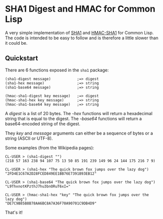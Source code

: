 # SHA1 Digest and HMAC for Common Lisp

A very simple implementation of [SHA1](http://en.wikipedia.org/wiki/SHA-1) and [HMAC-SHA1](http://en.wikipedia.org/wiki/Hash-based_message_authentication_code) for Common Lisp. The code is intended to be easy to follow and is therefore a little slower than it could be.

## Quickstart

There are 6 functions exposed in the `sha1` package:

    (sha1-digest message)            ;=> digest
    (sha1-hex message)               ;=> string
    (sha1-base64 message)            ;=> string

    (hmac-sha1-digest key message)   ;=> digest
    (hmac-sha1-hex key message)      ;=> string
    (hmac-sha1-base64 key message)   ;=> string

A *digest* is a list of 20 bytes. The *-hex* functions will return a hexadecimal string that is equal to the digest. The *-base64* functions will return a base64-encoded string of the digest.

They *key* and *message* arguments can either be a sequence of bytes or a string (ASCII or UTF-8).

Some examples (from the Wikipedia pages):

    CL-USER > (sha1-digest "")
    (218 57 163 238 94 107 75 13 50 85 191 239 149 96 24 144 175 216 7 9)

    CL-USER > (sha1-hex "The quick brown fox jumps over the lazy dog")
    "2FD4E1C67A2D28FCED849EE1BB76E7391B93EB12"

    CL-USER > (sha1-base64 "The quick brown fox jumps over the lazy dog")
    "L9ThxnotKPzthJ7hu3bnORuT6xI="

    CL-USER > (hmac-sha1-hex "key" "The quick brown fox jumps over the lazy dog")
    "DE7C9B85B8B78AA6BC8A7A36F70A90701C9DB4D9"

That's it!

